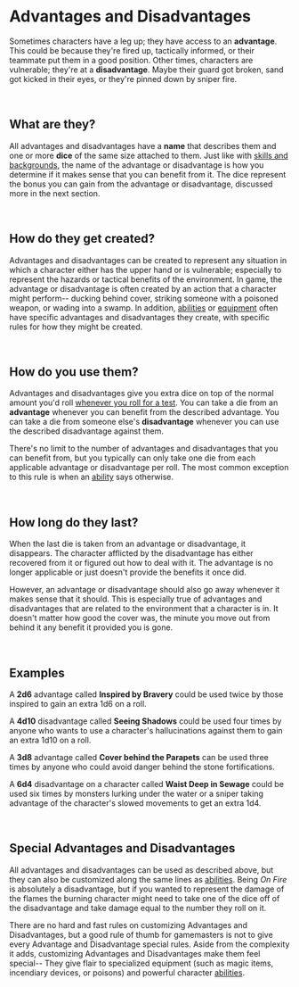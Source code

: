 # Advantages and Disadvantages

Sometimes characters have a leg up; they have access to an **advantage**. This could be because they're fired up, tactically informed, or their teammate put them in a good position. Other times, characters are vulnerable; they're at a **disadvantage**. Maybe their guard got broken, sand got kicked in their eyes, or they're pinned down by sniper fire.

<br/>

## What are they?

All advantages and disadvantages have a **name** that describes them and one or more **dice** of the same size attached to them. Just like with [skills and backgrounds](../character/skills.md), the name of the advantage or disadvantage is how you determine if it makes sense that you can benefit from it. The dice represent the bonus you can gain from the advantage or disadvantage, discussed more in the next section.

<br/>

## How do they get created?

Advantages and disadvantages can be created to represent any situation in which a character either has the upper hand or is vulnerable; especially to represent the hazards or tactical benefits of the environment. In game, the advantage or disadvantage is often created by an action that a character might perform-- ducking behind cover, striking someone with a poisoned weapon, or wading into a swamp. In addition, [abilities](../character/abilities.md) or [equipment](../character/equipment.md) often have specific advantages and disadvantages they create, with specific rules for how they might be created.

<br/>

## How do you use them?

Advantages and disadvantages give you extra dice on top of the normal amount you'd roll [whenever you roll for a test](tests.md#Resolving-Tests). You can take a die from an **advantage** whenever you can benefit from the described advantage. You can take a die from someone else's **disadvantage** whenever you can use the described disadvantage against them.

There's no limit to the number of advantages and disadvantages that you can benefit from, but you typically can only take one die from each applicable advantage or disadvantage per roll. The most common exception to this rule is when an [ability](../character/abilities.md) says otherwise.

<br/>

## How long do they last?

When the last die is taken from an advantage or disadvantage, it disappears. The character afflicted by the disadvantage has either recovered from it or figured out how to deal with it. The advantage is no longer applicable or just doesn't provide the benefits it once did.

However, an advantage or disadvantage should also go away whenever it makes sense that it should. This is especially true of advantages and disadvantages that are related to the environment that a character is in. It doesn't matter how good the cover was, the minute you move out from behind it any benefit it provided you is gone.

<br/>

## Examples

A **2d6** advantage called **Inspired by Bravery** could be used twice by those inspired to gain an extra 1d6 on a roll.

A **4d10** disadvantage called **Seeing Shadows** could be used four times by anyone who wants to use a character's hallucinations against them to gain an extra 1d10 on a roll.

A **3d8** advantage called **Cover behind the Parapets** can be used three times by anyone who could avoid danger behind the stone fortifications.

A **6d4** disadvantage on a character called **Waist Deep in Sewage** could be used six times by monsters lurking under the water or a sniper taking advantage of the character's slowed movements to get an extra 1d4.

<br/>

## Special Advantages and Disadvantages

All advantages and disadvantages can be used as described above, but they can also be customized along the same lines as [abilities](../character/abilities.md). Being _On Fire_ is absolutely a disadvantage, but if you wanted to represent the damage of the flames the burning character might need to take one of the dice off of the disadvantage and take damage equal to the number they roll on it.

There are no hard and fast rules on customizing Advantages and Disadvantages, but a good rule of thumb for gamemasters is not to give every Advantage and Disadvantage special rules. Aside from the complexity it adds, customizing Advantages and Disadvantages make them feel special-- They give flair to specialized equipment (such as magic items, incendiary devices, or poisons) and powerful character [abilities](../character/abilities.md).

<br/>